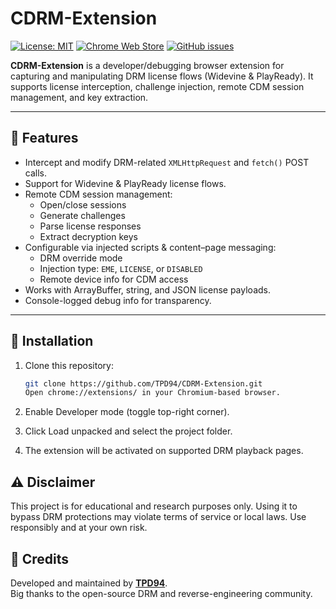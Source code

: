 # CDRM-Extension

[![License: MIT](https://img.shields.io/badge/License-MIT-blue)]()
[![Chrome Web Store](https://img.shields.io/badge/Chrome%20Store-Not%20Published-yellow)]()
[![GitHub issues](https://img.shields.io/github/issues/TPD94/CDRM-Extension)]()

**CDRM-Extension** is a developer/debugging browser extension for capturing and manipulating DRM license flows (Widevine & PlayReady). It supports license interception, challenge injection, remote CDM session management, and key extraction.

---

## 🔑 Features

- Intercept and modify DRM-related `XMLHttpRequest` and `fetch()` POST calls.
- Support for Widevine & PlayReady license flows.
- Remote CDM session management:
  - Open/close sessions
  - Generate challenges
  - Parse license responses
  - Extract decryption keys
- Configurable via injected scripts & content–page messaging:
  - DRM override mode
  - Injection type: `EME`, `LICENSE`, or `DISABLED`
  - Remote device info for CDM access
- Works with ArrayBuffer, string, and JSON license payloads.
- Console-logged debug info for transparency.

---

## 🚀 Installation

1. Clone this repository:
   ```bash
   git clone https://github.com/TPD94/CDRM-Extension.git
   Open chrome://extensions/ in your Chromium-based browser.
   
2. Enable Developer mode (toggle top-right corner).

3. Click Load unpacked and select the project folder.

4. The extension will be activated on supported DRM playback pages.

## ⚠️ Disclaimer
This project is for educational and research purposes only.
Using it to bypass DRM protections may violate terms of service or local laws.
Use responsibly and at your own risk.

## 🙏 Credits
Developed and maintained by **[TPD94](https://github.com/TPD94)**.  
Big thanks to the open-source DRM and reverse-engineering community.
